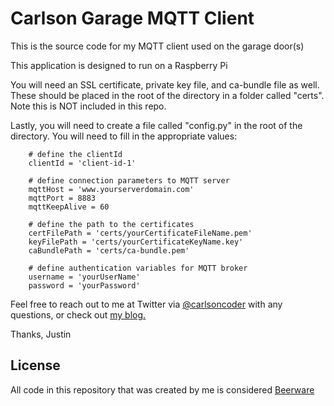 # Carlson Garage MQTT Client

This is the source code for my MQTT client used on the garage door(s)

This application is designed to run on a Raspberry Pi

You will need an SSL certificate, private key file, and ca-bundle file as well.  These should be placed in the root of the directory in a folder called "certs".  Note this is NOT included in this repo.

Lastly, you will need to create a file called "config.py" in the root of the directory.  You will need to fill in the appropriate values:

        # define the clientId
        clientId = 'client-id-1'
        
        # define connection parameters to MQTT server
        mqttHost = 'www.yourserverdomain.com'
        mqttPort = 8883
        mqttKeepAlive = 60
        
        # define the path to the certificates
        certFilePath = 'certs/yourCertificateFileName.pem'
        keyFilePath = 'certs/yourCertificateKeyName.key'
        caBundlePath = 'certs/ca-bundle.pem'
        
        # define authentication variables for MQTT broker
        username = 'yourUserName'
        password = 'yourPassword'

Feel free to reach out to me at Twitter via [@carlsoncoder](https://twitter.com/carlsoncoder "@carlsoncoder") with any questions, or check out [my blog.](http://www.carlsoncoder.com/#/blog/2014_11_06_Custom-login-authentication-with-Nancy-and-csharp "Carlson Coder Blog")

Thanks,
Justin

License
----
All code in this repository that was created by me is considered [Beerware](http://en.wikipedia.org/wiki/Beerware "Beerware")

